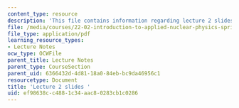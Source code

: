 ```yaml
---
content_type: resource
description: 'This file contains information regarding lecture 2 slides '
file: /media/courses/22-02-introduction-to-applied-nuclear-physics-spring-2012/ef98638cc4881c34aac80283cb1c0286_MIT22_02S12_lec02.pdf
file_type: application/pdf
learning_resource_types:
- Lecture Notes
ocw_type: OCWFile
parent_title: Lecture Notes
parent_type: CourseSection
parent_uid: 6366432d-4d81-18a0-84eb-bc9da46956c1
resourcetype: Document
title: 'Lecture 2 slides '
uid: ef98638c-c488-1c34-aac8-0283cb1c0286
---
```

